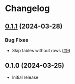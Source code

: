 # Changelog

## [0.1.1](https://github.com/GetStoreConnect/rpml/compare/v0.1.0...v0.1.1) (2024-03-28)

### Bug Fixes

* Skip tables without rows ([#9](https://github.com/GetStoreConnect/rpml/pull/9))


## 0.1.0 (2024-03-25)

* Initial release
